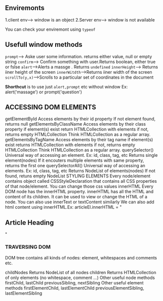 ## Enviremonts
1.client env--> window is an object
2.Server env--> window is not available

You can check your enviremont using `typeof`

## Usefull window methods

`prompt`--> Aske user some information. returns either value, null or empty string
`confirm`--> Confirm something with user.Returns boolean, either true or fslse
`alert`-->Alerts a massge . Returns `undefined`
`innerHeight`--> Returns iiner height of the screen
`innerWitdth`-->Returns iiner width of the screen
`scrollTo(y,x)`-->Scrolls to a particular set of coordinates in the document

**Shorthcut** is to use just `alert,prompt` etc without window
Ex: alert('massage')  or prompt('question')

## ACCESSING DOM ELEMENTS
getElementById
Access elements by their id property
If not element found, returns null
getElementsByClassName
Access elements by their class property
if element(s) exist return HTMLCollection with elements
if not, returns empty HTMLCollection
Think HTMLCollection as a regular array.
getElementsByTagName
Access elements by their tag name
if element(s) exist returns HTMLCollection with elements
if not, returns empty HTMLCollection
Think HTMLCollection as a regular array.
querySelector()
Universal way of accessing an element. Ex: id, class, tag, etc
Returns single element(nodes)
If it encouters multiple elements with same property, returns the first one
querySelectorAll()
Universal way of accessing an elements. Ex: id, class, tag, etc
Returns NodeList of elements(nodes)
If not found, retuns empty NodeList
STYLING ELEMENTS
Every node/element contains object called CSSStyleDeclaration that contains all CSS properties of that node/element.
You can change those css values
innerHTML
Every DOM node has the innerHTML property.
innerHTML has all the HTML and content of its children.
It can be used to view or change the HTML of a node.
You can also use innerText or textContent similarly
We can also add html content using innerHTML.Ex: articleEl.innerHTML = "<h2>Article Heading</h1>"



### TRAVERSING DOM
DOM tree contains all kinds of nodes: element, whitespaces and comments etc.

childNodes
Returns NodeList of all nodes
children
Returns HTMLCollection of only elements (no whitespace, comment ...)
Other useful node methods
firstChild, lastChild
previousSibling, nextSibling
Other useful element methods
firstElementChild, lastElementChild
previousElementSibling, lastElementSibling